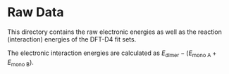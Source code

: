 # Raw Data

This directory contains the raw electronic energies as well as the reaction (interaction) energies of the DFT-D4 fit sets.

The electronic interaction energies are calculated as $E_{\text{dimer}} - (E_{\text{mono A}} + E_{\text{mono B}})$.
